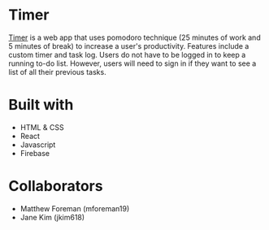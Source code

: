 # Timer
[Timer](https://tomato-time-launch.herokuapp.com/) is a web app that uses pomodoro technique (25 minutes of work and 5 minutes of break) to increase a user's productivity. Features include a custom timer and task log. Users do not have to be logged in to keep a running to-do list. However, users will need to sign in if they want to see a list of all their previous tasks.

# Built with
* HTML & CSS
* React
* Javascript
* Firebase

# Collaborators
* Matthew Foreman (mforeman19)
* Jane Kim (jkim618)
